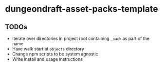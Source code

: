 # dungeondraft-asset-packs-template

## TODOs

- Iterate over directories in project root containing `_pack` as part of the name
- Have walk start at `objects` directory
- Change npm scripts to be system agnostic
- Write install and usage instructions
